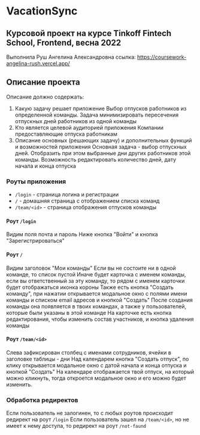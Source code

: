 # VacationSync

## Курсовой проект на курсе Tinkoff Fintech School, Frontend, весна 2022
Выполнила Руш Ангелина Александровна 
ссылка:
https://coursework-angelina-rush.vercel.app/

## Описание проекта
Описание должно содержать:
1. Какую задачу решает приложение
Выбор отпусков работников из определенной команды. Задача минимизировать пересечения отпускных дней работников из одной команды
2. Кто является целевой аудиторией приложения
Компании предоставляющие отпуска работникам
3. Описание основных (решающих задачу) и дополнительных функций и возможностей приложения
Основная задача - выбор отпускных дней. Отобразить при этом выбранные дни других работников этой команды. Возможность редактировать количество дней, дату начала и конца отпуска

### Роуты приложения
- `/login` - страница логина и регистрации
- `/` - домашняя страница с отображением списка команд
- `/team/<id>` -  страница отображения отпусков команды

#### Роут `/login`
Видим поля почта и пароль
Ниже кнопка "Войти" и кнопка "Зарегистрироваться"

#### Роут `/`
Видим заголовок "Мои команды" 
Если вы не состоите ни в одной команде, то список пустой
Иначе будет карточка с именем команды, если вы ответственный за эту команду, то рядом с именем карточки будет отображаться иконка короны
Также есть кнопка "Создать команду", при нажатии открывается модальное окно с полями имени команды и списком email адресов и кнопкой "Создать"
После создания команды она появляется в твоих командах, а также у пользователей, которые были указаны в этой команде
На карточке есть кнопка редактирования, чтобы изменить состав участников, и кнопка удаления команды

#### Роут `/team/<id>`
Слева зафиксирован столбец с именами сотрудников, ячейки в заголовке таблицы - дни
Над календарем кнопка "Создать отпуск", по клику открывается модальное окно с датой начала и конца отпуска и кнопкой "Создать"
На календаре отображается твой отпуск, на который можно кликнуть, тогда откроется модальное окно и его можно будет изменить.

### Обработка редиректов
Если пользователь не залогинен, то с любых роутов происходит редирект на роут `/login`
Если пользователь зашел на `/team/<id>`, но не имеет к нему доступа, то редирект на роут `/not-faund`